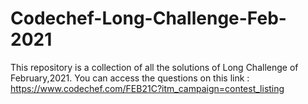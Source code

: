 # Codechef-Long-Challenge-Feb-2021
This repository is a collection of all the solutions of Long Challenge of February,2021.
You can access the questions on this link :
https://www.codechef.com/FEB21C?itm_campaign=contest_listing
